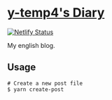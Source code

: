 # [y-temp4's Diary](https://diary.y-temp4.com/)

[![Netlify Status](https://api.netlify.com/api/v1/badges/15be1515-b1d2-4aec-8a15-084c55d716a0/deploy-status)](https://app.netlify.com/sites/yt4diary/deploys)

My english blog.

## Usage

```shell
# Create a new post file
$ yarn create-post
```
